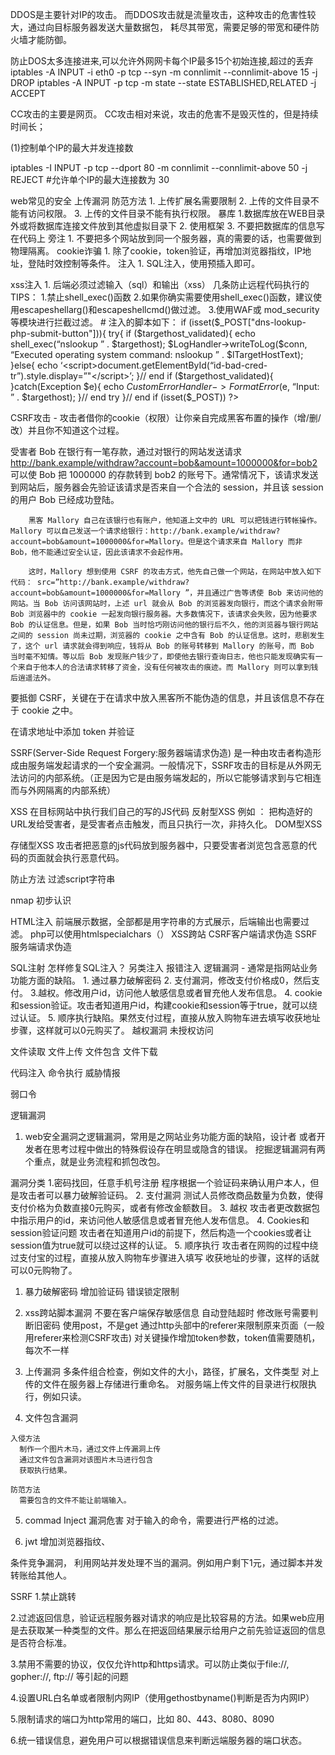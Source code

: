 DDOS是主要针对IP的攻击。
而DDOS攻击就是流量攻击，这种攻击的危害性较大，通过向目标服务器发送大量数据包，
耗尽其带宽，需要足够的带宽和硬件防火墙才能防御。

防止DOS太多连接进来,可以允许外网网卡每个IP最多15个初始连接,超过的丢弃
iptables -A INPUT -i eth0 -p tcp --syn -m connlimit --connlimit-above 15 -j DROP
iptables -A INPUT -p tcp -m state --state ESTABLISHED,RELATED -j ACCEPT


CC攻击的主要是网页。
CC攻击相对来说，攻击的危害不是毁灭性的，但是持续时间长；


(1)控制单个IP的最大并发连接数

iptables -I INPUT -p tcp --dport 80 -m connlimit  --connlimit-above 50 -j REJECT #允许单个IP的最大连接数为 30

web常见的安全
上传漏洞
    防范方法
        1. 上传扩展名需要限制
        2. 上传的文件目录不能有访问权限。
        3. 上传的文件目录不能有执行权限。
暴库
    1.数据库放在WEB目录外或将数据库连接文件放到其他虚拟目录下
    2. 使用框架
    3. 不要把数据库的信息写在代码上
旁注
    1. 不要把多个网站放到同一个服务器，真的需要的话，也需要做到物理隔离。
cookie诈骗
    1. 除了cookie，token验证，再增加浏览器指纹，IP地址，登陆时效控制等条件。
注入
    1. SQL注入，使用预插入即可。

xss注入
    1. 后端必须过滤输入（sql）和输出（xss）
    几条防止远程代码执行的TIPS： 1.禁止shell_exec()函数 2.如果你确实需要使用shell_exec()函数，建议使用escapeshellarg()和escapeshellcmd()做过滤。 3.使用WAF或 mod_security 等模块进行拦截过滤。
    # 注入的脚本如下：
if (isset($_POST["dns-lookup-php-submit-button"])){
try{
if ($targethost_validated){
  echo shell_exec(“nslookup ” . $targethost);
  $LogHandler->writeToLog($conn, “Executed operating system command: nslookup ” .     $lTargetHostText);
}else{
  echo ‘<script>document.getElementById(“id-bad-cred-tr”).style.display=”"</script>’;
}// end if ($targethost_validated){
}catch(Exception $e){
  echo $CustomErrorHandler->FormatError($e, “Input: ” . $targethost);
}// end try
}// end if (isset($_POST))
?>


CSRF攻击 - 攻击者借你的cookie（权限）让你亲自完成黑客布置的操作（增/删/改）并且你不知道这个过程。

受害者 Bob 在银行有一笔存款，通过对银行的网站发送请求 http://bank.example/withdraw?account=bob&amount=1000000&for=bob2 可以使 Bob 把 1000000 的存款转到 bob2 的账号下。通常情况下，该请求发送到网站后，服务器会先验证该请求是否来自一个合法的 session，并且该 session 的用户 Bob 已经成功登陆。

        黑客 Mallory 自己在该银行也有账户，他知道上文中的 URL 可以把钱进行转帐操作。Mallory 可以自己发送一个请求给银行：http://bank.example/withdraw?account=bob&amount=1000000&for=Mallory。但是这个请求来自 Mallory 而非 Bob，他不能通过安全认证，因此该请求不会起作用。

        这时，Mallory 想到使用 CSRF 的攻击方式，他先自己做一个网站，在网站中放入如下代码： src=”http://bank.example/withdraw?account=bob&amount=1000000&for=Mallory ”，并且通过广告等诱使 Bob 来访问他的网站。当 Bob 访问该网站时，上述 url 就会从 Bob 的浏览器发向银行，而这个请求会附带 Bob 浏览器中的 cookie 一起发向银行服务器。大多数情况下，该请求会失败，因为他要求 Bob 的认证信息。但是，如果 Bob 当时恰巧刚访问他的银行后不久，他的浏览器与银行网站之间的 session 尚未过期，浏览器的 cookie 之中含有 Bob 的认证信息。这时，悲剧发生了，这个 url 请求就会得到响应，钱将从 Bob 的账号转移到 Mallory 的账号，而 Bob 当时毫不知情。等以后 Bob 发现账户钱少了，即使他去银行查询日志，他也只能发现确实有一个来自于他本人的合法请求转移了资金，没有任何被攻击的痕迹。而 Mallory 则可以拿到钱后逍遥法外。 


要抵御 CSRF，关键在于在请求中放入黑客所不能伪造的信息，并且该信息不存在于 cookie 之中。

在请求地址中添加 token 并验证




SSRF(Server-Side Request Forgery:服务器端请求伪造) 是一种由攻击者构造形成由服务端发起请求的一个安全漏洞。一般情况下，SSRF攻击的目标是从外网无法访问的内部系统。（正是因为它是由服务端发起的，所以它能够请求到与它相连而与外网隔离的内部系统）



XSS 在目标网站中执行我们自己的写的JS代码
反射型XSS
  例如 ： <script>alter(123)</script>
  把构造好的URL发给受害者，是受害者点击触发，而且只执行一次，非持久化。
DOM型XSS

存储型XSS
  攻击者把恶意的js代码放到服务器中，只要受害者浏览包含恶意的代码的页面就会执行恶意代码。

防止方法
过滤script字符串

  nmap 初步认识



  HTML注入
    前端展示数据，全部都是用字符串的方式展示，后端输出也需要过滤。
      php可以使用htmlspecialchars（）
  XSS跨站
  CSRF客户端请求伪造
  SSRF服务端请求伪造

  SQL注射
  怎样修复SQL注入？
  另类注入
  报错注入
  逻辑漏洞 - 通常是指网站业务功能方面的缺陷。
      1. 通过暴力破解密码
      2. 支付漏洞，修改支付价格成0，然后支付。
      3.越权。修改用户id，访问他人敏感信息或者冒充他人发布信息。
      4. cookie和session验证。攻击者知道用户id，构建cookie和session等于true，就可以绕过认证。
      5. 顺序执行缺陷。果然支付过程，直接从放入购物车进去填写收获地址步骤，这样就可以0元购买了。
  越权漏洞
  未授权访问
  
  文件读取
  文件上传
  文件包含
  文件下载

  代码注入
  命令执行
  威胁情报

  弱口令



  逻辑漏洞
  1. web安全漏洞之逻辑漏洞，常用是之网站业务功能方面的缺陷，设计者
  或者开发者在思考过程中做出的特殊假设存在明显或隐含的错误。
  挖掘逻辑漏洞有两个重点，就是业务流程和抓包改包。

  漏洞分类
  1.密码找回，任意手机号注册
  程序根据一个验证码来确认用户本人，但是攻击者可以暴力破解验证码。
  2. 支付漏洞
  测试人员修改商品数量为负数，使得支付价格为负数直接0元购买，或者有修改金额数目。
  3. 越权
  攻击者更改数据包中指示用户的id，来访问他人敏感信息或者冒充他人发布信息。
  4. Cookies和session验证问题
  攻击者在知道用户id的前提下，然后构造一个cookies或者让session值为true就可以绕过这样的认证。
  5. 顺序执行
  攻击者在网购的过程中绕过支付宝的过程，直接从放入购物车步骤进入填写
  收获地址的步骤，这样的话就可以0元购物了。



1. 暴力破解密码
  增加验证码
  错误锁定限制

2. xss跨站脚本漏洞
  不要在客户端保存敏感信息
  自动登陆超时
  修改账号需要判断旧密码
  使用post，不是get
  通过http头部中的referer来限制原来页面（一般用referer来检测CSRF攻击)
  对关键操作增加token参数，token值需要随机，每次不一样


  3. 上传漏洞
    多条件组合检查，例如文件的大小，路径，扩展名，文件类型
    对上传的文件在服务器上存储进行重命名。
    对服务端上传文件的目录进行权限执行，例如只读。

  4. 文件包含漏洞

    入侵方法
      制作一个图片木马，通过文件上传漏洞上传
      通过文件包含漏洞对该图片木马进行包含
      获取执行结果。

    防范方法
      需要包含的文件不能让前端输入。


  5. commad Inject 漏洞危害
  对于输入的命令，需要进行严格的过滤。



2. jwt 增加浏览器指纹、




条件竞争漏洞， 利用网站并发处理不当的漏洞。例如用户剩下1元，通过脚本并发转账给其他人。



SSRF
1.禁止跳转

2.过滤返回信息，验证远程服务器对请求的响应是比较容易的方法。如果web应用是去获取某一种类型的文件。那么在把返回结果展示给用户之前先验证返回的信息是否符合标准。

3.禁用不需要的协议，仅仅允许http和https请求。可以防止类似于file://, gopher://, ftp:// 等引起的问题

4.设置URL白名单或者限制内网IP（使用gethostbyname()判断是否为内网IP）

5.限制请求的端口为http常用的端口，比如 80、443、8080、8090

6.统一错误信息，避免用户可以根据错误信息来判断远端服务器的端口状态。